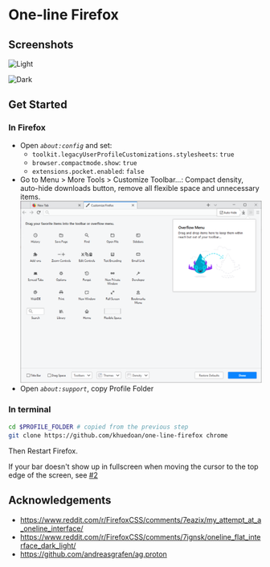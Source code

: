 # One-line Firefox

## Screenshots

![Light](https://user-images.githubusercontent.com/27996771/123281450-e5c6ee00-d533-11eb-85ad-fbabc0220948.png)

![Dark](https://user-images.githubusercontent.com/27996771/123281332-cdef6a00-d533-11eb-889b-8324a9163198.png)

## Get Started

### In Firefox

- Open _`about:config`_ and set:
  - `toolkit.legacyUserProfileCustomizations.stylesheets`: `true`
  - `browser.compactmode.show`: `true`
  - `extensions.pocket.enabled`: `false`
- Go to Menu > More Tools > Customize Toolbar...: Compact density, auto-hide downloads button, remove all flexible space and unnecessary items.
  ![Customize](images/customize.png)
- Open _`about:support`_, copy Profile Folder

### In terminal

```sh
cd $PROFILE_FOLDER # copied from the previous step
git clone https://github.com/khuedoan/one-line-firefox chrome
```

Then Restart Firefox.

If your bar doesn't show up in fullscreen when moving the cursor to the top edge of the screen, see [#2](https://github.com/khuedoan98/one-line-firefox/issues/2)

## Acknowledgements

- https://www.reddit.com/r/FirefoxCSS/comments/7eazix/my_attempt_at_a_oneline_interface/
- https://www.reddit.com/r/FirefoxCSS/comments/7ignsk/oneline_flat_interface_dark_light/
- https://github.com/andreasgrafen/ag.proton
